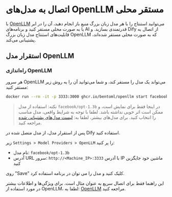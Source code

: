 # اتصال به مدل‌های OpenLLM مستقر محلی

با [OpenLLM](https://github.com/bentoml/OpenLLM) می‌توانید استنتاج را با هر مدل زبان بزرگ منبع باز انجام دهید، آن را در ابر یا به صورت محلی مستقر کنید و برنامه‌های AI قدرتمندی بسازید.
و Dify از اتصال به قابلیت‌های استنتاج مدل زبان بزرگ OpenLLM که به صورت محلی مستقر شده‌اند، پشتیبانی می‌کند.

## استقرار مدل OpenLLM
### راه‌اندازی OpenLLM

هر سرور OpenLLM می‌تواند یک مدل را مستقر کند، و شما می‌توانید آن را به روش زیر مستقر کنید:

```bash
docker run --rm -it -p 3333:3000 ghcr.io/bentoml/openllm start facebook/opt-1.3b --backend pt
```

> نکته: استفاده از مدل `facebook/opt-1.3b` در اینجا فقط برای نمایش است، و ممکن است اثر خوبی نداشته باشد. لطفا با توجه به شرایط واقعی، مدل مناسب را انتخاب کنید. برای مدل‌های بیشتر، لطفا به: [لیست مدل‌های پشتیبانی شده](https://github.com/bentoml/OpenLLM#-supported-models) مراجعه کنید.

پس از استقرار مدل، از مدل متصل شده در Dify استفاده کنید.

   زیر `Settings > Model Providers > OpenLLM` را پر کنید:

   - نام مدل: `facebook/opt-1.3b`
   - آدرس URL سرور: `http://<Machine_IP>:3333` با آدرس IP ماشین خود جایگزین کنید

   روی "Save" کلیک کنید و مدل را می توان در برنامه استفاده کرد.

این راهنما فقط برای اتصال سریع به عنوان مثال است. برای ویژگی‌ها و اطلاعات بیشتر در مورد استفاده از OpenLLM، لطفا به: [OpenLLM](https://github.com/bentoml/OpenLLM) مراجعه کنید. 
